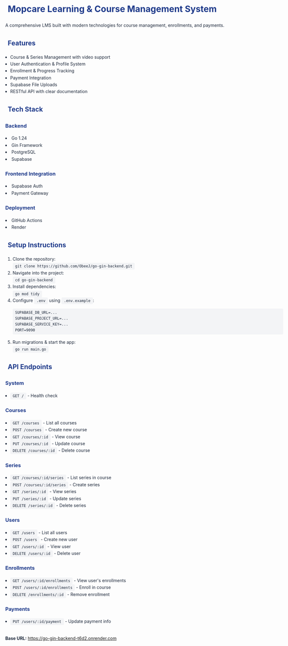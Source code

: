 <!DOCTYPE html><html lang="en">
<head>
  <meta charset="UTF-8" />
  <meta name="viewport" content="width=device-width, initial-scale=1.0" />
  <title>Mopcare LMS</title>
  <link href="https://fonts.googleapis.com/css2?family=Inter:wght@400;600;700&display=swap" rel="stylesheet">
  <script src="https://kit.fontawesome.com/a076d05399.js" crossorigin="anonymous"></script>
  <style>
    body {
      font-family: 'Inter', sans-serif;
      line-height: 1.6;
      margin: 2rem auto;
      max-width: 900px;
      padding: 0 1rem;
      color: #1e293b;
    }
    h1, h2, h3 {
      color: #1e3a8a;
    }
    code, pre {
      background: #f3f4f6;
      padding: 0.25rem 0.5rem;
      border-radius: 4px;
      font-family: monospace;
    }
    .icon {
      margin-right: 0.5rem;
      color: #10b981;
    }
    .tech-stack i {
      font-size: 1.25rem;
      margin-right: 0.25rem;
      color: #6366f1;
    }
    ul {
      padding-left: 1rem;
    }
  </style>
</head>
<body>
  <h1><i class="fas fa-graduation-cap icon"></i> Mopcare Learning & Course Management System</h1>
  <p>A comprehensive LMS built with modern technologies for course management, enrollments, and payments.</p>  <h2><i class="fas fa-bolt icon"></i> Features</h2>
  <ul>
    <li>Course & Series Management with video support</li>
    <li>User Authentication & Profile System</li>
    <li>Enrollment & Progress Tracking</li>
    <li>Payment Integration</li>
    <li>Supabase File Uploads</li>
    <li>RESTful API with clear documentation</li>
  </ul>  <h2><i class="fas fa-cogs icon"></i> Tech Stack</h2>
  <h3>Backend</h3>
  <ul class="tech-stack">
    <li><i class="fab fa-golang"></i> Go 1.24</li>
    <li><i class="fas fa-fire"></i> Gin Framework</li>
    <li><i class="fas fa-database"></i> PostgreSQL</li>
    <li><i class="fas fa-cloud"></i> Supabase</li>
  </ul>  <h3>Frontend Integration</h3>
  <ul class="tech-stack">
    <li><i class="fas fa-lock"></i> Supabase Auth</li>
    <li><i class="fas fa-credit-card"></i> Payment Gateway</li>
  </ul>  <h3>Deployment</h3>
  <ul class="tech-stack">
    <li><i class="fab fa-github"></i> GitHub Actions</li>
    <li><i class="fas fa-server"></i> Render</li>
  </ul>  <h2><i class="fas fa-tools icon"></i> Setup Instructions</h2>
  <ol>
    <li>Clone the repository:<br><code>git clone https://github.com/ObeeJ/go-gin-backend.git</code></li>
    <li>Navigate into the project:<br><code>cd go-gin-backend</code></li>
    <li>Install dependencies:<br><code>go mod tidy</code></li>
    <li>Configure <code>.env</code> using <code>.env.example</code>:</li>
    <pre><code>SUPABASE_DB_URL=...
SUPABASE_PROJECT_URL=...
SUPABASE_SERVICE_KEY=...
PORT=9090</code></pre>
    <li>Run migrations & start the app:<br><code>go run main.go</code></li>
  </ol>  <h2><i class="fas fa-route icon"></i> API Endpoints</h2>
  <h3>System</h3>
  <ul>
    <li><code>GET /</code> - Health check</li>
  </ul>  <h3>Courses</h3>
  <ul>
    <li><code>GET /courses</code> - List all courses</li>
    <li><code>POST /courses</code> - Create new course</li>
    <li><code>GET /courses/:id</code> - View course</li>
    <li><code>PUT /courses/:id</code> - Update course</li>
    <li><code>DELETE /courses/:id</code> - Delete course</li>
  </ul>  <h3>Series</h3>
  <ul>
    <li><code>GET /courses/:id/series</code> - List series in course</li>
    <li><code>POST /courses/:id/series</code> - Create series</li>
    <li><code>GET /series/:id</code> - View series</li>
    <li><code>PUT /series/:id</code> - Update series</li>
    <li><code>DELETE /series/:id</code> - Delete series</li>
  </ul>  <h3>Users</h3>
  <ul>
    <li><code>GET /users</code> - List all users</li>
    <li><code>POST /users</code> - Create new user</li>
    <li><code>GET /users/:id</code> - View user</li>
    <li><code>DELETE /users/:id</code> - Delete user</li>
  </ul>  <h3>Enrollments</h3>
  <ul>
    <li><code>GET /users/:id/enrollments</code> - View user's enrollments</li>
    <li><code>POST /users/:id/enrollments</code> - Enroll in course</li>
    <li><code>DELETE /enrollments/:id</code> - Remove enrollment</li>
  </ul>  <h3>Payments</h3>
  <ul>
    <li><code>PUT /users/:id/payment</code> - Update payment info</li>
  </ul>  <p style="margin-top:2rem;"><strong>Base URL:</strong> <a href="https://go-gin-backend-t6d2.onrender.com" target="_blank">https://go-gin-backend-t6d2.onrender.com</a></p>
</body>
</html>